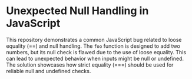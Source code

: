 # Unexpected Null Handling in JavaScript

This repository demonstrates a common JavaScript bug related to loose equality (==) and null handling. The `foo` function is designed to add two numbers, but its null check is flawed due to the use of loose equality. This can lead to unexpected behavior when inputs might be null or undefined. The solution showcases how strict equality (===) should be used for reliable null and undefined checks.